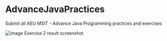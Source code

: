 # AdvanceJavaPractices
Submit all AEU MSIT - Advance Java Programming practices and exercises

![image](https://user-images.githubusercontent.com/76842282/221383923-bc7a9cb2-05c1-44ca-9071-7b04ae5f76d7.png)
Exercise 2 result screenshot
